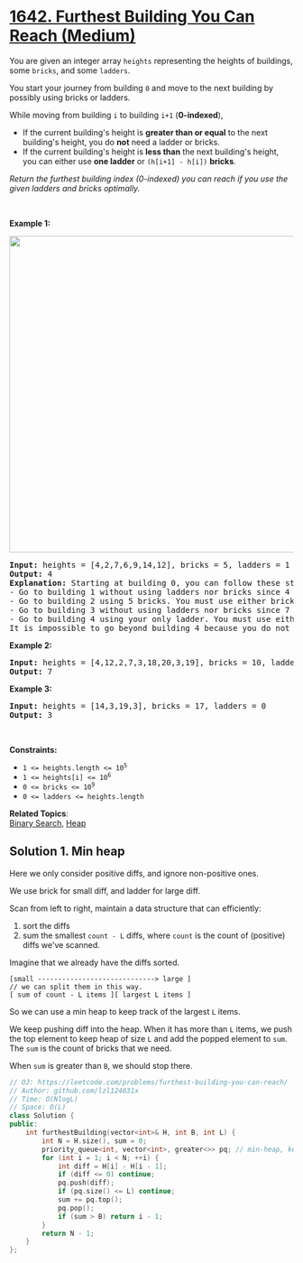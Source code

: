 # [1642. Furthest Building You Can Reach (Medium)](https://leetcode.com/problems/furthest-building-you-can-reach/)

<p>You are given an integer array <code>heights</code> representing the heights of buildings, some <code>bricks</code>, and some <code>ladders</code>.</p>

<p>You start your journey from building <code>0</code> and move to the next building by possibly using bricks or ladders.</p>

<p>While moving from building <code>i</code> to building <code>i+1</code> (<strong>0-indexed</strong>),</p>

<ul>
	<li>If the current building's height is <strong>greater than or equal</strong> to the next building's height, you do <strong>not</strong> need a ladder or bricks.</li>
	<li>If the current building's height is <b>less than</b> the next building's height, you can either use <strong>one ladder</strong> or <code>(h[i+1] - h[i])</code> <strong>bricks</strong>.</li>
</ul>

<p><em>Return the furthest building index (0-indexed) you can reach if you use the given ladders and bricks optimally.</em></p>

<p>&nbsp;</p>
<p><strong>Example 1:</strong></p>
<img alt="" src="https://assets.leetcode.com/uploads/2020/10/27/q4.gif" style="width: 562px; height: 561px;">
<pre><strong>Input:</strong> heights = [4,2,7,6,9,14,12], bricks = 5, ladders = 1
<strong>Output:</strong> 4
<strong>Explanation:</strong> Starting at building 0, you can follow these steps:
- Go to building 1 without using ladders nor bricks since 4 &gt;= 2.
- Go to building 2 using 5 bricks. You must use either bricks or ladders because 2 &lt; 7.
- Go to building 3 without using ladders nor bricks since 7 &gt;= 6.
- Go to building 4 using your only ladder. You must use either bricks or ladders because 6 &lt; 9.
It is impossible to go beyond building 4 because you do not have any more bricks or ladders.
</pre>

<p><strong>Example 2:</strong></p>

<pre><strong>Input:</strong> heights = [4,12,2,7,3,18,20,3,19], bricks = 10, ladders = 2
<strong>Output:</strong> 7
</pre>

<p><strong>Example 3:</strong></p>

<pre><strong>Input:</strong> heights = [14,3,19,3], bricks = 17, ladders = 0
<strong>Output:</strong> 3
</pre>

<p>&nbsp;</p>
<p><strong>Constraints:</strong></p>

<ul>
	<li><code>1 &lt;= heights.length &lt;= 10<sup>5</sup></code></li>
	<li><code>1 &lt;= heights[i] &lt;= 10<sup>6</sup></code></li>
	<li><code>0 &lt;= bricks &lt;= 10<sup>9</sup></code></li>
	<li><code>0 &lt;= ladders &lt;= heights.length</code></li>
</ul>


**Related Topics**:  
[Binary Search](https://leetcode.com/tag/binary-search/), [Heap](https://leetcode.com/tag/heap/)

## Solution 1. Min heap

Here we only consider positive diffs, and ignore non-positive ones.

We use brick for small diff, and ladder for large diff.

Scan from left to right, maintain a data structure that can efficiently:
1. sort the diffs
2. sum the smallest `count - L` diffs, where `count` is the count of (positive) diffs we've scanned.

Imagine that we already have the diffs sorted.

```
[small -----------------------------> large ]
// we can split them in this way.
[ sum of count - L items ][ largest L items ]
```

So we can use a min heap to keep track of the largest `L` items.

We keep pushing diff into the heap. When it has more than `L` items, we push the top element to keep heap of size `L` and add the popped element to `sum`. The `sum` is the count of bricks that we need.

When `sum` is greater than `B`, we should stop there.

```cpp
// OJ: https://leetcode.com/problems/furthest-building-you-can-reach/
// Author: github.com/lzl124631x
// Time: O(NlogL)
// Space: O(L)
class Solution {
public:
    int furthestBuilding(vector<int>& H, int B, int L) {
        int N = H.size(), sum = 0;
        priority_queue<int, vector<int>, greater<>> pq; // min-heap, keep track of the L largest diffs
        for (int i = 1; i < N; ++i) {
            int diff = H[i] - H[i - 1];
            if (diff <= 0) continue;
            pq.push(diff);
            if (pq.size() <= L) continue;
            sum += pq.top();
            pq.pop();
            if (sum > B) return i - 1;
        }
        return N - 1;
    }
};
```